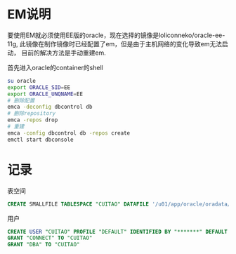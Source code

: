 # EM说明

要使用EM就必须使用EE版的oracle，现在选择的镜像是loliconneko/oracle-ee-11g, 此镜像在制作镜像时已经配置了em，但是由于主机网络的变化导致em无法启动，
目前的解决方法是手动重建em.

首先进入oracle的container的shell
```bash
su oracle
export ORACLE_SID=EE
export ORACLE_UNQNAME=EE
# 删除配置
emca -deconfig dbcontrol db
# 删除repository
emca -repos drop
# 重建
emca -config dbcontrol db -repos create
emctl start dbconsole
```

# 记录

表空间

```sql
CREATE SMALLFILE TABLESPACE "CUITAO" DATAFILE '/u01/app/oracle/oradata/EE/cuitao.dbf' SIZE 1G AUTOEXTEND ON NEXT 100M MAXSIZE UNLIMITED LOGGING EXTENT MANAGEMENT LOCAL SEGMENT SPACE MANAGEMENT AUTO
```

用户
```sql
CREATE USER "CUITAO" PROFILE "DEFAULT" IDENTIFIED BY "*******" DEFAULT TABLESPACE "CUITAO" TEMPORARY TABLESPACE "TEMP" ACCOUNT UNLOCK
GRANT "CONNECT" TO "CUITAO"
GRANT "DBA" TO "CUITAO"
```